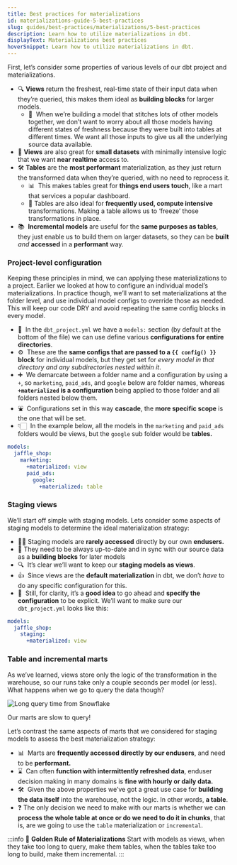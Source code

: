 ```yaml
---
title: Best practices for materializations
id: materializations-guide-5-best-practices
slug: guides/best-practices/materializations/5-best-practices
description: Learn how to utilize materializations in dbt.
displayText: Materializations best practices
hoverSnippet: Learn how to utilize materializations in dbt.
---
```


First, let’s consider some properties of various levels of our dbt project and materializations.

- 🔍 **Views** return the freshest, real-time state of their input data when they’re queried, this makes them ideal as **building blocks** for larger models.
  - 🧶  When we’re building a model that stitches lots of other models together, we don’t want to worry about all those models having different states of freshness because they were built into tables at different times. We want all those inputs to give us all the underlying source data available.
- 🤏 **Views** are also great for **small datasets** with minimally intensive logic that we want **near realtime** access to.
- 🛠️ **Tables** are the **most performant** materialization, as they just return the transformed data when they’re queried, with no need to reprocess it.
  - 📊  This makes tables great for **things end users touch**, like a mart that services a popular dashboard.
  - 💪 Tables are also ideal for **frequently used, compute intensive** transformations. Making a table allows us to ‘freeze’ those transformations in place.
- 📚  **Incremental models** are useful for the **same purposes as tables**, they just enable us to build them on larger datasets, so they can be **built** _and_ **accessed** in a **performant** way.

### Project-level configuration

Keeping these principles in mind, we can applying these materializations to a project. Earlier we looked at how to configure an individual model’s materializations. In practice though, we’ll want to set materializations at the folder level, and use individual model configs to override those as needed. This will keep our code DRY and avoid repeating the same config blocks in every model.

- 📂  In the `dbt_project.yml` we have a `models:` section (by default at the bottom of the file) we can use define various **configurations for entire directories**.
- ⚙️  These are the **same configs that are passed to a `{{ config() }}` block** for individual models, but they get set for _every model in that directory and any subdirectories nested within it_.
- ➕  We demarcate between a folder name and a configuration by using a `+`, so `marketing`, `paid_ads`, and `google` below are folder names, whereas **`+materialized` is a configuration** being applied to those folder and all folders nested below them.
- ⛲  Configurations set in this way **cascade**, the **more specific scope** is the one that will be set.
- 👇🏻  In the example below, all the models in the `marketing` and `paid_ads` folders would be views, but the `google` sub folder would be **tables.**

```yaml
models:
  jaffle_shop:
    marketing:
      +materialized: view
      paid_ads:
        google:
          +materialized: table
```

### Staging views

We’ll start off simple with staging models. Lets consider some aspects of staging models to determine the ideal materialization strategy:

- 🙅‍♀️ Staging models are **rarely accessed** directly by our own **endusers.**
- 🧱 They need to be always up-to-date and in sync with our source data as a **building blocks** for later models
- 🔍  It’s clear we’ll want to keep our **staging models as views**.
- 👍  Since views are the **default materialization** in dbt, we don’t _have_ to do any specific configuration for this.
- 💎  Still, for clarity, it’s a **good idea** to go ahead and **specify the configuration** to be explicit. We’ll want to make sure our `dbt_project.yml` looks like this:

```yaml
models:
  jaffle_shop:
    staging:
      +materialized: view
```

### Table and incremental marts

As we’ve learned, views store only the logic of the transformation in the warehouse, so our runs take only a couple seconds per model (or less). What happens when we go to query the data though?

![Long query time from Snowflake](/img/guides/best-practices/materializations/snowflake-query-timing.png)

Our marts are slow to query!

Let’s contrast the same aspects of marts that we considered for staging models to assess the best materialization strategy:

- 📊  Marts are **frequently accessed directly by our endusers**, and need to be **performant.**
- ⌛  Can often **function with intermittently refreshed data**, enduser decision making in many domains is **fine with hourly or daily data.**
- 🛠️  Given the above properties we’ve got a great use case for **building the data itself** into the warehouse, not the logic. In other words, **a table**.
- ❓ The only decision we need to make with our marts is whether we can **process the whole table at once or do we need to do it in chunks**, that is, are we going to use the `table` materialization or `incremental`.

:::info
🔑 **Golden Rule of Materializations** Start with models as views, when they take too long to query, make them tables, when the tables take too long to build, make them incremental.
:::
